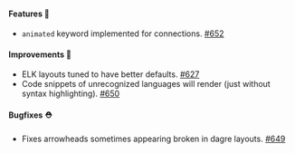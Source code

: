 #### Features 🚀

- `animated` keyword implemented for connections. [#652](https://github.com/terrastruct/d2/pull/652)

#### Improvements 🧹

- ELK layouts tuned to have better defaults. [#627](https://github.com/terrastruct/d2/pull/627)
- Code snippets of unrecognized languages will render (just without syntax highlighting). [#650](https://github.com/terrastruct/d2/pull/650)

#### Bugfixes ⛑️

- Fixes arrowheads sometimes appearing broken in dagre layouts. [#649](https://github.com/terrastruct/d2/pull/649)
